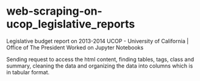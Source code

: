 # web-scraping-on-ucop_legislative_reports
Legislative budget report on 2013-2014
UCOP - University of California | Office of The President
Worked on Jupyter Notebooks

Sending request to access the html content, finding tables, tags, class and summary, cleaning the data and organizing the data into columns which is in tabular format.
